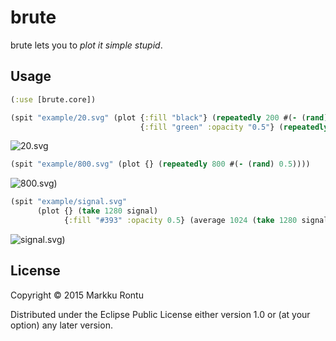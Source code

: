 # brute

brute lets you to *plot it simple stupid*.

## Usage

```clj
(:use [brute.core])
```

```clj
(spit "example/20.svg" (plot {:fill "black"} (repeatedly 200 #(- (rand) 0.5))
                             {:fill "green" :opacity "0.5"} (repeatedly 20 #(- (rand) 0.5))))
```

![20.svg](https://rawgit.com/Macroz/brute/master/example/20.svg)

```clj
(spit "example/800.svg" (plot {} (repeatedly 800 #(- (rand) 0.5))))
```

![800.svg](https://rawgit.com/Macroz/brute/master/example/800.svg))

```clj
(spit "example/signal.svg"
      (plot {} (take 1280 signal)
            {:fill "#393" :opacity 0.5} (average 1024 (take 1280 signal))))
```

![signal.svg](https://rawgit.com/Macroz/brute/master/example/signal.svg))


## License

Copyright © 2015 Markku Rontu

Distributed under the Eclipse Public License either version 1.0 or (at your option) any later version.
